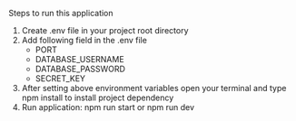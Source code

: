 Steps to run this application

1) Create .env file in your project root directory
2) Add following field in the .env file
   - PORT
   - DATABASE_USERNAME
   - DATABASE_PASSWORD
   - SECRET_KEY
3) After setting above environment variables open your terminal and type npm install to install project dependency
4) Run application: npm run start or npm run dev
